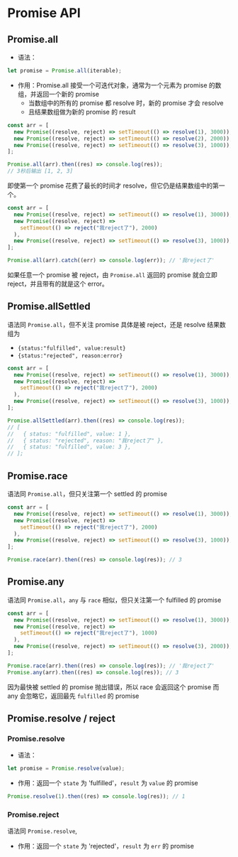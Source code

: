 # Promise API

## Promise.all

- 语法：

```js
let promise = Promise.all(iterable);
```

- 作用：Promise.all 接受一个可迭代对象，通常为一个元素为 promise 的数组，并返回一个新的 promise
  - 当数组中的所有的 promise 都 resolve 时，新的 promise 才会 resolve
  - 且结果数组做为新的 promise 的 result

```js
const arr = [
  new Promise((resolve, reject) => setTimeout(() => resolve(1), 3000)),
  new Promise((resolve, reject) => setTimeout(() => resolve(2), 2000)),
  new Promise((resolve, reject) => setTimeout(() => resolve(3), 1000)),
];

Promise.all(arr).then((res) => console.log(res));
// 3秒后输出 [1, 2, 3]
```

即使第一个 promise 花费了最长的时间才 resolve，但它仍是结果数组中的第一个。

```js
const arr = [
  new Promise((resolve, reject) => setTimeout(() => resolve(1), 3000)),
  new Promise((resolve, reject) =>
    setTimeout(() => reject("我reject了"), 2000)
  ),
  new Promise((resolve, reject) => setTimeout(() => resolve(3), 1000)),
];

Promise.all(arr).catch((err) => console.log(err)); // '我reject了'
```

如果任意一个 promise 被 reject，由 `Promise.all` 返回的 promise 就会立即 reject，并且带有的就是这个 error。

## Promise.allSettled

语法同 `Promise.all`，但不关注 promise 具体是被 reject，还是 resolve
结果数组为

- `{status:"fulfilled", value:result}`
- `{status:"rejected", reason:error}`

```js
const arr = [
  new Promise((resolve, reject) => setTimeout(() => resolve(1), 3000)),
  new Promise((resolve, reject) =>
    setTimeout(() => reject("我reject了"), 2000)
  ),
  new Promise((resolve, reject) => setTimeout(() => resolve(3), 1000)),
];

Promise.allSettled(arr).then((res) => console.log(res));
// [
//   { status: "fulfilled", value: 1 },
//   { status: "rejected", reason: "我reject了" },
//   { status: "fulfilled", value: 3 },
// ];
```

<!-- ### allSettled 兼容

```js
const rejectHandler = (reason) => return {status: 'rejected', reason};
const resolveHandler = (value) => return {status: 'fulfilled', value};


arr.map(item => Promise.resolve(item).then(resolveHandler, rejectHandler))
``` -->

## Promise.race

语法同 `Promise.all`，但只关注第一个 settled 的 promise

```js
const arr = [
  new Promise((resolve, reject) => setTimeout(() => resolve(1), 3000)),
  new Promise((resolve, reject) =>
    setTimeout(() => reject("我reject了"), 2000)
  ),
  new Promise((resolve, reject) => setTimeout(() => resolve(3), 1000)),
];

Promise.race(arr).then((res) => console.log(res)); // 3
```

## Promise.any

语法同 `Promise.all`，`any` 与 `race` 相似，但只关注第一个 fulfilled 的 promise

```js
const arr = [
  new Promise((resolve, reject) => setTimeout(() => resolve(1), 3000)),
  new Promise((resolve, reject) =>
    setTimeout(() => reject("我reject了"), 1000)
  ),
  new Promise((resolve, reject) => setTimeout(() => resolve(3), 2000)),
];

Promise.race(arr).then((res) => console.log(res)); // '我reject了'
Promise.any(arr).then((res) => console.log(res)); // 3
```

因为最快被 settled 的 promise 抛出错误，所以 race 会返回这个 promise
而 any 会忽略它，返回最先 `fulfilled` 的 promise

## Promise.resolve / reject

### Promise.resolve

- 语法：

```js
let promise = Promise.resolve(value);
```

- 作用：返回一个 `state` 为 'fulfilled'，`result` 为 `value` 的 promise

```js
Promise.resolve(1).then((res) => console.log(res)); // 1
```

### Promise.reject

语法同 `Promise.resolve`,

- 作用：返回一个 `state` 为 'rejected'，`result` 为 `err` 的 promise
